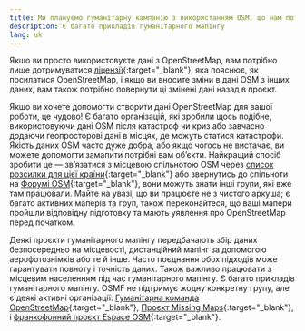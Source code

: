 ```yaml
---
title: Ми плануємо гуманітарну кампанію з використанням OSM, що нам потрібно знати?
description: Є багато прикладів гуманітарного мапінгу
lang: uk
---
```


Якщо ви просто використовуєте дані з OpenStreetMap, вам потрібно лише дотримуватися [ліцензії](https://www.openstreetmap.org/copyright){:target="_blank"}, яка пояснює, як посилатися OpenStreetMap, і якщо ви вносите зміни в дані OSM з інших даних, вам також потрібно повернути ці змінені дані назад в проєкт.

Якщо ви хочете допомогти створити дані OpenStreetMap для вашої роботи, це чудово! Є багато організацій, які зробили щось подібне, використовуючи дані OSM після катастроф чи криз або завчасно додаючи геопросторові дані в місцях, де можуть статися катастрофи. Якість даних OSM часто дуже добра, або якщо чогось не вистачає, ви можете допомогти замапити потрібні вам обʼєкти. Найкращий спосіб зробити це — зв’язатися з місцевою спільнотою OSM через [список розсилки для цієї країни](https://lists.openstreetmap.org/listinfo){:target="_blank"} або звернутись до спільноти на [Форумі OSM](https://community.openstreetmap.org){:target="_blank"}, вони можуть знати інші групи, які вже там працювали. Майте на увазі, що ви працюєте не з чистого аркуша; є багато активних маперів та груп, також переконайтеся, що ваші мапери пройшли відповідну підготовку та мають уявлення про OpenStreetMap перед початком.

Деякі проєкти гуманітарного мапінгу передбачають збір даних безпосередньо на місцевості, дистанційний мапінг за допомогою аерофотознімків або те й інше. Часто поєднання обох підходів може гарантувати повноту і точність даних. Також важливо працювати з місцевим населенням під час гуманітарного мапінгу. Є багато прикладів гуманітарного мапінгу. OSMF не підтримує жодну конкретну групу, але є деякі активні організації: [Гуманітарна команда OpenStreetMap](http://www.hotosm.org){:target="_blank"}, [Проєкт Missing Maps](http://www.missingmaps.org){:target="_blank"}, і [франкофонний проєкт Espace OSM](https://projeteof.org/){:target="_blank"}.
